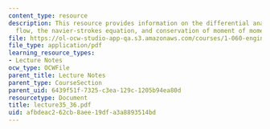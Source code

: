 ```yaml
---
content_type: resource
description: This resource provides information on the differential analysis of fluid
  flow, the navier-strokes equation, and conservation of moment of momentum.
file: https://ol-ocw-studio-app-qa.s3.amazonaws.com/courses/1-060-engineering-mechanics-ii-spring-2006/afbdeac262cb8aee19dfa3a8893514bd_lecture35_36.pdf
file_type: application/pdf
learning_resource_types:
- Lecture Notes
ocw_type: OCWFile
parent_title: Lecture Notes
parent_type: CourseSection
parent_uid: 6439f51f-7325-c3ea-129c-1205b94ea80d
resourcetype: Document
title: lecture35_36.pdf
uid: afbdeac2-62cb-8aee-19df-a3a8893514bd
---
```

